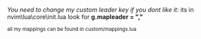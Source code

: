 

*You need to change my custom leader key if you dont like it*: 
  its in nvim\lua\core\init.lua  look for **g.mapleader = ","**


<sub> all my mappings can be found in custom/mappings.lua</sub>